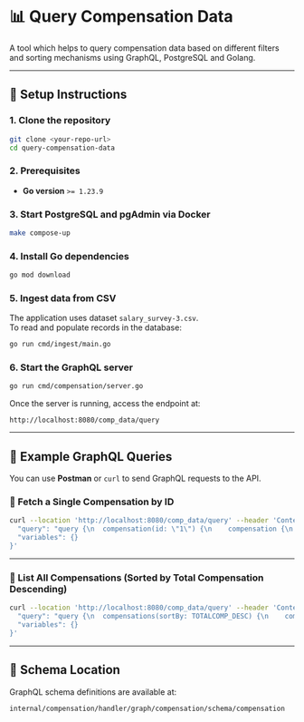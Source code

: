 # 📊 Query Compensation Data

A tool which helps to query compensation data based on different filters and sorting mechanisms using GraphQL, PostgreSQL and Golang.

---

## 🚀 Setup Instructions

### 1. Clone the repository
```bash
git clone <your-repo-url>
cd query-compensation-data
```

### 2. Prerequisites
- **Go version** `>= 1.23.9`

### 3. Start PostgreSQL and pgAdmin via Docker
```bash
make compose-up
```

### 4. Install Go dependencies
```bash
go mod download
```

### 5. Ingest data from CSV
The application uses dataset `salary_survey-3.csv`.  
To read and populate records in the database:
```bash
go run cmd/ingest/main.go
```

### 6. Start the GraphQL server
```bash
go run cmd/compensation/server.go
```

Once the server is running, access the endpoint at:

```
http://localhost:8080/comp_data/query
```

---

## 🔎 Example GraphQL Queries

You can use **Postman** or `curl` to send GraphQL requests to the API.

### 🧠 Fetch a Single Compensation by ID

```bash
curl --location 'http://localhost:8080/comp_data/query' --header 'Content-Type: application/json' --data '{
  "query": "query {\n  compensation(id: \"1\") {\n    compensation {\n      id\n      company\n    }\n    error {\n      message\n    }\n  }\n}",
  "variables": {}
}'
```

---

### 📄 List All Compensations (Sorted by Total Compensation Descending)

```bash
curl --location 'http://localhost:8080/comp_data/query' --header 'Content-Type: application/json' --data '{
  "query": "query {\n  compensations(sortBy: TOTALCOMP_DESC) {\n    compensations {\n      id\n      timestamp\n      company\n      title\n      city\n      state\n      total_comp\n      signing_bonus\n      base_salary\n      annual_bonus\n      annual_stock_value\n      years_exp\n      additional_comments\n      gender\n      years_at_company\n    }\n    count\n    error {\n      message\n    }\n  }\n}",
  "variables": {}
}'
```

---

## 📂 Schema Location

GraphQL schema definitions are available at:

```
internal/compensation/handler/graph/compensation/schema/compensation
```
